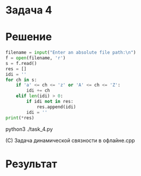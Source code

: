 # Задача 4

# Решение
```py
filename = input("Enter an absolute file path:\n")
f = open(filename, 'r')
s = f.read()
res = []
idi = ''
for ch in s:
    if 'a' <= ch <= 'z' or 'A' <= ch <= 'Z':
        idi += ch
    elif len(idi) > 0:
        if idi not in res:
            res.append(idi)
        idi = ''
print(*res)
```
python3 ./task_4.py

(C) Задача динамической связности в офлайне.cpp
# Результат

